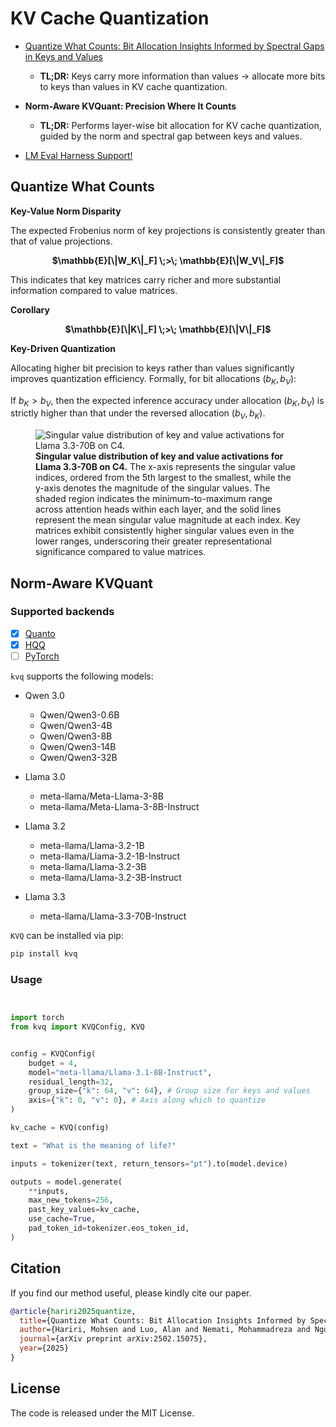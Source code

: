 # KV Cache Quantization


- [Quantize What Counts: Bit Allocation Insights Informed by Spectral Gaps in Keys and Values](https://arxiv.org/abs/2502.15075v2)  
  - **TL;DR:** Keys carry more information than values → allocate more bits to keys than values in KV cache quantization.

- **Norm-Aware KVQuant: Precision Where It Counts**  
  - **TL;DR:** Performs layer-wise bit allocation for KV cache quantization, guided by the norm and spectral gap between keys and values.

- [LM Eval Harness Support!](https://github.com/EleutherAI/lm-evaluation-harness)

## Quantize What Counts

**Key-Value Norm Disparity** 

The expected Frobenius norm of key projections is consistently greater than that of value projections.


<p align="center">
  <strong>$\mathbb{E}[\|W_K\|_F] \;>\; \mathbb{E}[\|W_V\|_F]$</strong>
</p>

This indicates that key matrices carry richer and more substantial information compared to value matrices.

**Corollary**
<p align="center"> <strong>$\mathbb{E}[\|K\|_F] \;>\; \mathbb{E}[\|V\|_F]$</strong> </p>


**Key-Driven Quantization**

Allocating higher bit precision to keys rather than values significantly improves quantization efficiency. Formally, for bit allocations $(b_K, b_V)$:

If $b_K > b_V$, then the expected inference accuracy under allocation $(b_K, b_V)$ is strictly higher than that under the reversed allocation $(b_V, b_K)$.

<figure>
  <img src="Llama3.3-70B-it_5_to_end.png" alt="Singular value distribution of key and value activations for Llama 3.3-70B on C4." />
  <figcaption>
    <strong>Singular value distribution of key and value activations for Llama 3.3-70B on C4.</strong>  
    The x-axis represents the singular value indices, ordered from the 5th largest to the smallest, while the y-axis denotes the magnitude of the singular values. The shaded region indicates the minimum-to-maximum range across attention heads within each layer, and the solid lines represent the mean singular value magnitude at each index. Key matrices exhibit consistently higher singular values even in the lower ranges, underscoring their greater representational significance compared to value matrices.
  </figcaption>
</figure>

## Norm-Aware KVQuant


### Supported backends

- [x] [Quanto](https://github.com/huggingface/optimum-quanto)
- [x] [HQQ](https://mobiusml.github.io/hqq_blog/)
- [ ] [PyTorch](https://docs.pytorch.org/docs/stable/quantization.html)

`kvq` supports the following models:


- Qwen 3.0
  - Qwen/Qwen3-0.6B
  - Qwen/Qwen3-4B
  - Qwen/Qwen3-8B
  - Qwen/Qwen3-14B
  - Qwen/Qwen3-32B

- Llama 3.0
  - meta-llama/Meta-Llama-3-8B
  - meta-llama/Meta-Llama-3-8B-Instruct
- Llama 3.2
  - meta-llama/Llama-3.2-1B
  - meta-llama/Llama-3.2-1B-Instruct
  - meta-llama/Llama-3.2-3B
  - meta-llama/Llama-3.2-3B-Instruct
- Llama 3.3
  - meta-llama/Llama-3.3-70B-Instruct


`KVQ` can be installed via pip:

```bash
pip install kvq
```

### Usage


```python


import torch
from kvq import KVQConfig, KVQ


config = KVQConfig(
    budget = 4, 
    model="meta-llama/Llama-3.1-8B-Instruct",
    residual_length=32,
    group_size={"k": 64, "v": 64}, # Group size for keys and values
    axis={"k": 0, "v": 0}, # Axis along which to quantize
)

kv_cache = KVQ(config)

text = "What is the meaning of life?"

inputs = tokenizer(text, return_tensors="pt").to(model.device)

outputs = model.generate(
    **inputs,
    max_new_tokens=256,
    past_key_values=kv_cache,
    use_cache=True,
    pad_token_id=tokenizer.eos_token_id, 
)

```


## Citation

If you find our method useful, please kindly cite our paper.

```bibtex
@article{hariri2025quantize,
  title={Quantize What Counts: Bit Allocation Insights Informed by Spectral Gaps in Keys and Values},
  author={Hariri, Mohsen and Luo, Alan and Nemati, Mohammadreza and Nguyen, Lam and Zhong, Shaochen and Wang, Qifan and Hu, Xia and Han, Xiaotian and Chaudhary, Vipin},
  journal={arXiv preprint arXiv:2502.15075},
  year={2025}
}

```

## License
The code is released under the MIT License.


